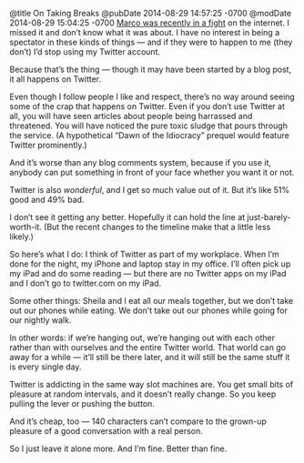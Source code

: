 @title On Taking Breaks
@pubDate 2014-08-29 14:57:25 -0700
@modDate 2014-08-29 15:04:25 -0700
<a href="http://www.marco.org/2014/08/29/wirecutter-resolved">Marco was recently in a fight</a> on the internet. I missed it and don’t know what it was about. I have no interest in being a spectator in these kinds of things — and if they were to happen to me (they don’t) I’d stop using my Twitter account.

Because that’s the thing — though it may have been started by a blog post, it all happens on Twitter.

Even though I follow people I like and respect, there’s no way around seeing some of the crap that happens on Twitter. Even if you don’t use Twitter at all, you will have seen articles about people being harrassed and threatened. You will have noticed the pure toxic sludge that pours through the service. (A hypothetical “Dawn of the Idiocracy” prequel would feature Twitter prominently.)

And it’s worse than any blog comments system, because if you use it, anybody can put something in front of your face whether you want it or not.

Twitter is also *wonderful*, and I get so much value out of it. But it’s like 51% good and 49% bad.

I don’t see it getting any better. Hopefully it can hold the line at just-barely-worth-it. (But the recent changes to the timeline make that a little less likely.)

So here’s what I do: I think of Twitter as part of my workplace. When I’m done for the night, my iPhone and laptop stay in my office. I’ll often pick up my iPad and do some reading — but there are no Twitter apps on my iPad and I don’t go to twitter.com on my iPad.

Some other things: Sheila and I eat all our meals together, but we don’t take out our phones while eating. We don’t take out our phones while going for our nightly walk.

In other words: if we’re hanging out, we’re hanging out with each other rather than with ourselves and the entire Twitter world. That world can go away for a while — it’ll still be there later, and it will still be the same stuff it is every single day.

Twitter is addicting in the same way slot machines are. You get small bits of pleasure at random intervals, and it doesn’t really change. So you keep pulling the lever or pushing the button.

And it’s cheap, too — 140 characters can’t compare to the grown-up pleasure of a good conversation with a real person.

So I just leave it alone more. And I’m fine. Better than fine.
